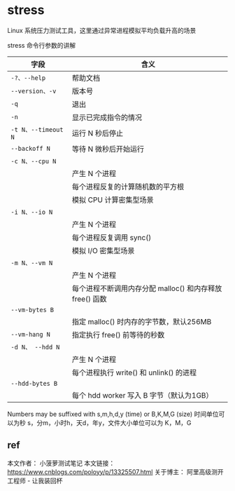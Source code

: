 # stress 

Linux 系统压力测试工具，这里通过异常进程模拟平均负载升高的场景

 

stress 命令行参数的讲解

| 字段                | 含义                                                     |
| ------------------- | -------------------------------------------------------- |
| `-?、--help`        | 帮助文档                                                 |
| `--version、-v`     | 版本号                                                   |
| `-q`                | 退出                                                     |
| `-n`                | 显示已完成指令的情况                                     |
| `-t N、--timeout N` | 运行 N 秒后停止                                          |
| `--backoff N`       | 等待 N 微秒后开始运行                                    |
| `-c N、--cpu N`     |
|                     | 产生 N 个进程                                            |
|                     | 每个进程反复的计算随机数的平方根                         |
|                     | 模拟 CPU 计算密集型场景                                  |
| `-i N、--io N`      |
|                     | 产生 N 个进程                                            |
|                     | 每个进程反复调用 sync()                                  |
|                     | 模拟 I/O 密集型场景                                      |
| `-m N、--vm N`      |
|                     | 产生 N 个进程                                            |
|                     | 每个进程不断调用内存分配 malloc() 和内存释放 free() 函数 |
| `--vm-bytes B`      |
|                     | 指定 malloc() 时内存的字节数，默认256MB                  |
| `--vm-hang N`       | 指定执行 free() 前等待的秒数                             |
| `-d N、 --hdd N`    |
|                     | 产生 N 个进程                                            |
|                     | 每个进程执行 write() 和 unlink() 的进程                  |
| `--hdd-bytes B`     |
|                     | 每个 hdd worker 写入 B 字节（默认为1GB）                 |

 

Numbers may be suffixed with s,m,h,d,y (time) or B,K,M,G (size)
时间单位可以为秒 s，分m，小时h，天d，年y，文件大小单位可以为 K，M，G


## ref

本文作者： 小菠萝测试笔记
本文链接： https://www.cnblogs.com/poloyy/p/13325507.html
关于博主： 阿里高级测开工程师 - 让我装回杯

